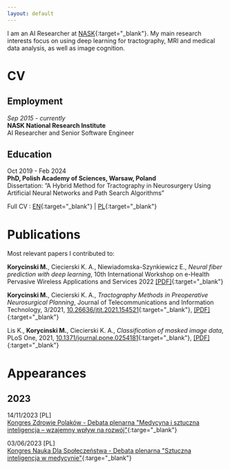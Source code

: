 ```yaml
---
layout: default
---
```


I am an AI Researcher at [NASK](https://en.nask.pl/){:target="_blank"}. 
My main research interests focus on using deep learning for tractography, MRI and medical data analysis, as well as image cognition.


# CV

## Employment
_Sep 2015 - currently_\
**NASK National Research Institute**\
AI Researcher and Senior Software Engineer

## Education
Oct 2019 - Feb 2024\
**PhD, Polish Academy of Sciences, Warsaw, Poland**\
Dissertation: ”A Hybrid Method for Tractography in Neurosurgery Using Artificial Neural Networks and Path Search Algorithms”


Full CV : [EN](./cv/cv_en.pdf){:target="_blank"} | [PL](./cv/cv_pl.pdf){:target="_blank"}

# Publications

Most relevant papers I contributed to:

<b>Korycinski M.</b>, Ciecierski K. A., Niewiadomska-Szynkiewicz E., _Neural fiber prediction with deep learning_, 10th International Workshop on e-Health Pervasive Wireless Applications and Services 2022 [[PDF]](/papers/2022/mkorycinski_wimob2022_1570831080.pdf){:target="_blank"}

<b>Korycinski M.</b>, Ciecierski K. A., _Tractography Methods in Preoperative Neurosurgical Planning_, Journal of Telecommunications and Information Technology, 3/2021, [10.26636/jtit.2021.154521](https://doi.org/10.26636/jtit.2021.154521){:target="_blank"}, [[PDF]](https://www.itl.waw.pl/czasopisma/JTIT/2021/3/78.pdf){:target="_blank"}

Lis K., <b>Korycinski M.</b>, Ciecierski K. A., _Classification of masked image data_, PLoS One, 2021, [10.1371/journal.pone.0254181](https://doi.org/10.1371/journal.pone.0254181){:target="_blank"}, [[PDF]](/papers/2021/journal.pone.0254181.pdf){:target="_blank"}

# Appearances
## 2023
14/11/2023 [PL] \
[Kongres Zdrowie Polaków - Debata plenarna "Medycyna i sztuczna inteligencja – wzajemny wpływ na rozwój"](https://www.youtube.com/live/wHJD-ytwMCU?si=CM_j9H3AdJAK_uNp&t=15236){:targe="_blank"}

03/06/2023 [PL] \
[Kongres Nauka Dla Społeczeństwa - Debata plenarna "Sztuczna inteligencja w medycynie"](https://www.youtube.com/live/H8cWPI6VB-E?si=RQfr0KlMzSYgMxcC&t=2119){:targe="_blank"}
